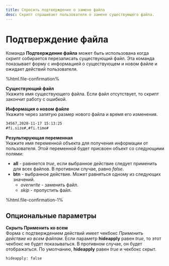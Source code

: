 ```yaml
---
title: Спросить подтверждение о замене файла
desc: Скрипт спрашивает пользователя о замене существующего файла.
---
```

# Подтверждение файла

Команда **Подтверждение файла** может быть использована когда скрипт собирается перезаписать существующий файл. Эта команда показывает форму с информацией о существующем и новом файле и ожидает действий пользователя.

%html.file-confirmation%

**Существующий файл**  
Укажите имя существующего файла. Если файл отсутствует, то скрипт закончит работу с ошибкой.

**Информация о новом файле**  
Укажите через запятую размер нового файла и время его изменения.

``` txt
34567,2020-11-17 15:13:25
#fi.size#,#fi.time#
```

**Результирующая переменная**  
Укажите имя переменной объекта для получения информации от пользователя. Этой переменной будет присвоен объект со следующими полями:

* **all** - равняется *true*, если выбранное действие следует применить для всех файлов. В противном случае, равно *false*.
* **btn** - выбранное действие. Может равняться одному из следующих значений.
    * *overwrite* - заменить файл.
    * *skip* - пропустить файл.

%html.file-confirmation-1%

## Опциональные параметры

**Скрыть Применить ко всем**  
Форма с подтверждением действий имеет чекбокс *Применить действие ко всем файлам*. Если параметр **hideapply** равен *true*, то этот чекбокс не будет показываться. В противном случае, он будет отображаться. По умолчанию, **hideapply** равен *true* и чекбокс скрыт.

``` txt
hideapply: false
```
